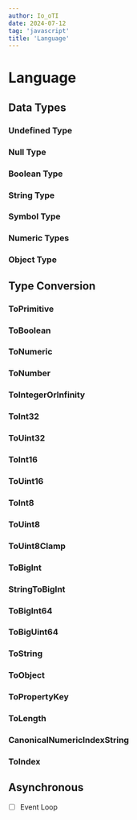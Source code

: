 ```yaml
---
author: Io_oTI
date: 2024-07-12
tag: 'javascript'
title: 'Language'
---
```


# Language

## Data Types

### Undefined Type

### Null Type

### Boolean Type

### String Type

### Symbol Type

### Numeric Types

### Object Type

## Type Conversion

### ToPrimitive

### ToBoolean

### ToNumeric

### ToNumber

### ToIntegerOrInfinity

### ToInt32

### ToUint32

### ToInt16

### ToUint16

### ToInt8

### ToUint8

### ToUint8Clamp

### ToBigInt

### StringToBigInt

### ToBigInt64

### ToBigUint64

### ToString

### ToObject

### ToPropertyKey

### ToLength

### CanonicalNumericIndexString

### ToIndex

## Asynchronous

- [ ] Event Loop
